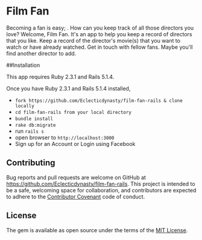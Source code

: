 # Film Fan

 Becoming a fan is easy; . How can you keep track of all those directors you love? Welcome, Film Fan. It's an app to help you keep a record of directors that you like. Keep a record of the director's movie(s) that you want to watch or have already watched. Get in touch with fellow fans. Maybe you'll find another director to add.

 ##Installation

 This app requires Ruby 2.3.1 and Rails 5.1.4.

Once you have Ruby 2.3.1 and Rails 5.1.4 installed,

* ```fork https://github.com/Eclecticdynasty/film-fan-rails & clone locally```
* ```cd film-fan-rails from your local directory```
* ```bundle install```
* ```rake db:migrate```
* run ```rails s```
* open browser to ```http://localhost:3000```
* Sign up for an Account or Login using Facebook

## Contributing
Bug reports and pull requests are welcome on GitHub at https://github.com/Eclecticdynasty/film-fan-rails. This project is intended to be a safe, welcoming space for collaboration, and contributors are expected to adhere to the [Contributor Covenant](http://contributor-covenant.org) code of conduct.

## License
The gem is available as open source under the terms of the [MIT License](http://opensource.org/licenses/MIT).




